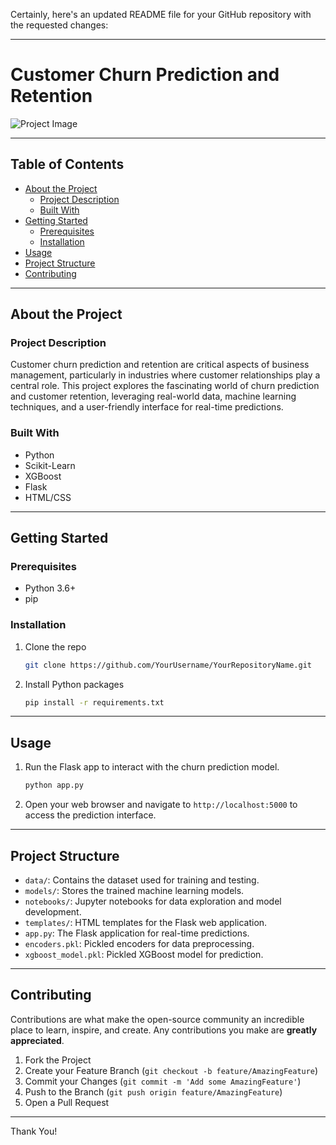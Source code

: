 Certainly, here's an updated README file for your GitHub repository with the requested changes:

---

# Customer Churn Prediction and Retention

![Project Image](https://www.predicagroup.com/app/uploads/2019/05/customer-churn-1024x662.jpg)

---

## Table of Contents

- [About the Project](#about-the-project)
  - [Project Description](#project-description)
  - [Built With](#built-with)
- [Getting Started](#getting-started)
  - [Prerequisites](#prerequisites)
  - [Installation](#installation)
- [Usage](#usage)
- [Project Structure](#project-structure)
- [Contributing](#contributing)


---

## About the Project

### Project Description

Customer churn prediction and retention are critical aspects of business management, particularly in industries where customer relationships play a central role. This project explores the fascinating world of churn prediction and customer retention, leveraging real-world data, machine learning techniques, and a user-friendly interface for real-time predictions.

### Built With

- Python
- Scikit-Learn
- XGBoost
- Flask
- HTML/CSS

---

## Getting Started

### Prerequisites

- Python 3.6+
- pip

### Installation

1. Clone the repo
   ```sh
   git clone https://github.com/YourUsername/YourRepositoryName.git
   ```
2. Install Python packages
   ```sh
   pip install -r requirements.txt
   ```

---

## Usage

1. Run the Flask app to interact with the churn prediction model.
   ```sh
   python app.py
   ```
2. Open your web browser and navigate to `http://localhost:5000` to access the prediction interface.

---

## Project Structure

- `data/`: Contains the dataset used for training and testing.
- `models/`: Stores the trained machine learning models.
- `notebooks/`: Jupyter notebooks for data exploration and model development.
- `templates/`: HTML templates for the Flask web application.
- `app.py`: The Flask application for real-time predictions.
- `encoders.pkl`: Pickled encoders for data preprocessing.
- `xgboost_model.pkl`: Pickled XGBoost model for prediction.

---

## Contributing

Contributions are what make the open-source community an incredible place to learn, inspire, and create. Any contributions you make are **greatly appreciated**.

1. Fork the Project
2. Create your Feature Branch (`git checkout -b feature/AmazingFeature`)
3. Commit your Changes (`git commit -m 'Add some AmazingFeature'`)
4. Push to the Branch (`git push origin feature/AmazingFeature`)
5. Open a Pull Request

---

Thank You!


